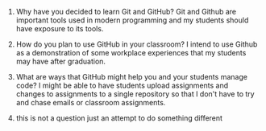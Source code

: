 1. Why have you decided to learn Git and GitHub?
    Git and Github are important tools used in modern programming and my students should have exposure to its tools.		

2. How do you plan to use GitHub in your classroom?
    I intend to use Github as a demonstration of some workplace experiences that my students may have after graduation.
    
3. What are ways that GitHub might help you and your students manage code?
    I might be able to have students upload assignments and changes to assignments to a single repository so that I don't have to try and chase emails or classroom assignments.

 4. this is not a question just an attempt to do something different

